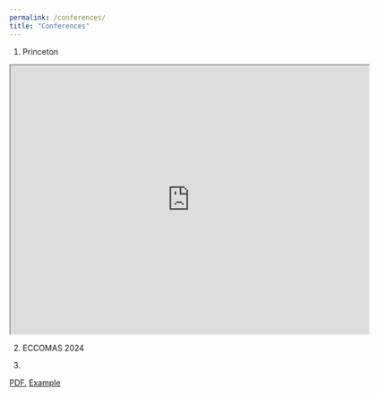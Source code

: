 ```yaml
---
permalink: /conferences/
title: "Conferences"
---
```


1. Princeton
  <iframe src="https://github.com/mateusbneiva/mateusbneiva.github.io/blob/main/files/conference/Poster_PCTS_MateusNeiva.pdf" width="640" height="480" allow="autoplay"></iframe>

2. ECCOMAS 2024

3.
<a href="mateusbneiva.github.io/files/conference/Poster_PCTS_MateusNeiva.pdf" target="_blank">PDF.</a>
[Example](https://github.com/mateusbneiva/mateusbneiva.github.io/blob/main/files/conference/Poster_PCTS_MateusNeiva.pdf) 
